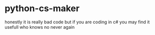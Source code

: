 # python-cs-maker
honestly it is really bad code but if you are coding in c# 
you may find it usefull who knows
no never again